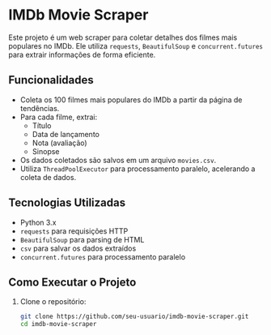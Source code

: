 # IMDb Movie Scraper

Este projeto é um web scraper para coletar detalhes dos filmes mais populares no IMDb. Ele utiliza `requests`, `BeautifulSoup` e `concurrent.futures` para extrair informações de forma eficiente.

## Funcionalidades

- Coleta os 100 filmes mais populares do IMDb a partir da página de tendências.
- Para cada filme, extrai:
  - Título
  - Data de lançamento
  - Nota (avaliação)
  - Sinopse
- Os dados coletados são salvos em um arquivo `movies.csv`.
- Utiliza `ThreadPoolExecutor` para processamento paralelo, acelerando a coleta de dados.

## Tecnologias Utilizadas

- Python 3.x
- `requests` para requisições HTTP
- `BeautifulSoup` para parsing de HTML
- `csv` para salvar os dados extraídos
- `concurrent.futures` para processamento paralelo

## Como Executar o Projeto

1. Clone o repositório:
   ```bash
   git clone https://github.com/seu-usuario/imdb-movie-scraper.git
   cd imdb-movie-scraper